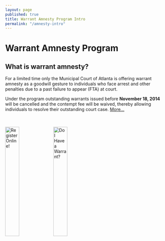 ```yaml
---
layout: page
published: true
title: Warrant Amnesty Program Intro
permalink: "/amnesty-intro"
---
```


# Warrant Amnesty Program
## What is warrant amnesty?

For a limited time only the Municipal Court of Atlanta is offering warrant amnesty as a 
goodwill gesture to individuals who face arrest and other penalties due to a past failure to appear (FTA) at court.  

Under the program outstanding warrants issued before <b>November 18, 2014</b> will be cancelled and the contempt fee will be waived, thereby allowing individuals to resolve their outstanding court case. <a href="http://court.atlantaga.gov/warrant-amnesty-info/">More...</a>

<br/><br/><a href="http://dit-webtest-01/drfcc/waf.aspx" target="_blank"><img src="https://raw.githubusercontent.com/codeforamerica/court.atlantaga.gov/gh-pages/_posts/static/wr.png" alt="Register Online!" style="width: 30%; height: 30%"/></a> <a href="http://court.atlantaga.gov/warrants/"><img src="https://raw.githubusercontent.com/codeforamerica/court.atlantaga.gov/gh-pages/_posts/static/ro.png" alt="Do I Have a Warrant?" style="width: 30%; height: 30%"/></a> 
 
